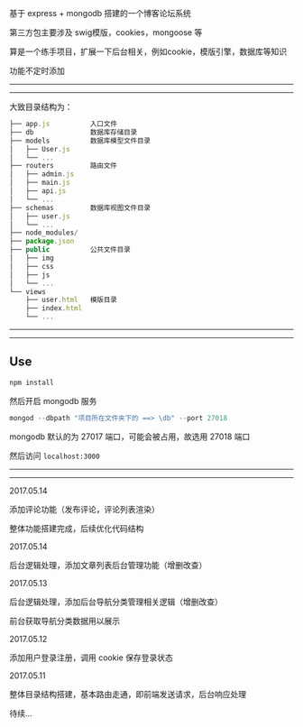 基于 express + mongodb 搭建的一个博客论坛系统

第三方包主要涉及 swig模版，cookies，mongoose 等

算是一个练手项目，扩展一下后台相关，例如cookie，模版引擎，数据库等知识

功能不定时添加

----

----

大致目录结构为：

```js
├── app.js          入口文件
├── db              数据库存储目录
├── models          数据库模型文件目录
│   ├── User.js
│   └── ...
├── routers         路由文件
│   ├── admin.js
│   ├── main.js
│   ├── api.js
│   └── ...
├── schemas         数据库视图文件目录
│   ├── user.js
│   └── ...
├── node_modules/
├── package.json
├── public          公共文件目录
│   ├── img
│   ├── css
│   ├── js
│   └── ...
└── views
    ├── user.html   模版目录
    ├── index.html
    └── ...
```

----

----

## Use

```js
npm install
```

然后开启 mongodb 服务

```js
mongod --dbpath "项目所在文件夹下的 ==> \db" --port 27018
```

mongodb 默认的为 27017 端口，可能会被占用，故选用 27018 端口

然后访问 ```localhost:3000```

----

----

2017.05.14

添加评论功能（发布评论，评论列表渲染）

整体功能搭建完成，后续优化代码结构

2017.05.14

后台逻辑处理，添加文章列表后台管理功能（增删改查）

2017.05.13

后台逻辑处理，添加后台导航分类管理相关逻辑（增删改查）

前台获取导航分类数据用以展示

2017.05.12

添加用户登录注册，调用 cookie 保存登录状态

2017.05.11 

整体目录结构搭建，基本路由走通，即前端发送请求，后台响应处理




待续...




